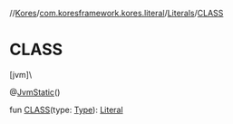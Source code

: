 //[Kores](../../../index.md)/[com.koresframework.kores.literal](../index.md)/[Literals](index.md)/[CLASS](-c-l-a-s-s.md)

# CLASS

[jvm]\

@[JvmStatic](https://kotlinlang.org/api/latest/jvm/stdlib/kotlin.jvm/-jvm-static/index.html)()

fun [CLASS](-c-l-a-s-s.md)(type: [Type](https://docs.oracle.com/javase/8/docs/api/java/lang/reflect/Type.html)): [Literal](../-literal/index.md)
